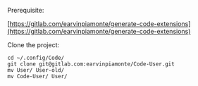 Prerequisite:

[https://gitlab.com/earvinpiamonte/generate-code-extensions](https://gitlab.com/earvinpiamonte/generate-code-extensions)

Clone the project:

    cd ~/.config/Code/
    git clone git@gitlab.com:earvinpiamonte/Code-User.git
    mv User/ User-old/
    mv Code-User/ User/
